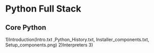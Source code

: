 # Python Full Stack
Core Python
-------------
1)Introduction(Intro.txt ,Python_History.txt, Installer_components.txt, Setup_components.png)
2)Interpreters
3)

